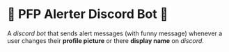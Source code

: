 # 🚨 PFP Alerter Discord Bot 🚨

A _discord bot_ that sends alert messages (with funny message) whenever a user changes their **profile picture** or there **display name** on _discord_.